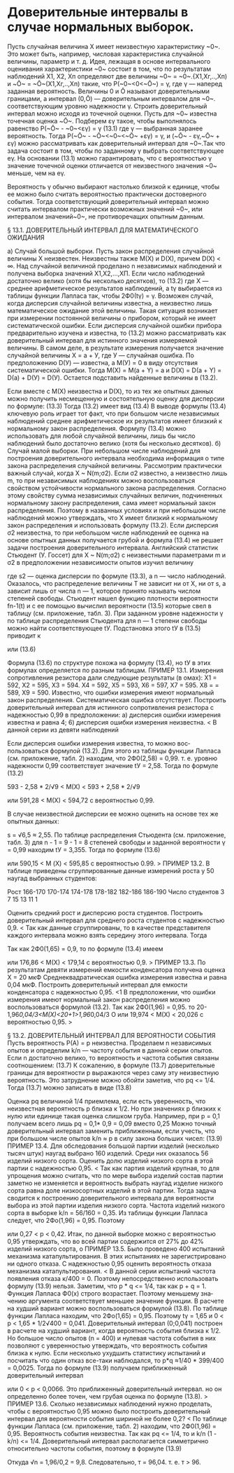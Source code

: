 # Доверительные интервалы в случае нормальных выборок.
Пусть случайная величина X имеет неизвестную характеристику ~0~. Это может быть, например, числовая характеристика случайной величины, параметр и т. д. Идея, лежащая в основе интервального оценивания характеристики ~0~ состоит в том, что по результатам наблюдений Х1, Х2, Хп определяют две величины ~0~ = ~0~.{Х1,Хг,..,Хп) и ~Ō~ = ~Ō~(Х1,Хг,..,Хп) такие, что
Р(~0~<0<~Ō~) = γ,
где γ — наперед заданная вероятность. Величины 0 и Ō называют доверительными границами, а интервал (0,Ō) — доверительным интервалом для ~0~. соответствующим уровню надежности γ. Строить доверительный интервал можно исходя из точечной оценки. Пусть для ~0~ известна точечная оценка ~Ō~. Подберем εγ такое, чтобы выполнялось равенство
           P(~Ō~ - ~0~\<εγ) = γ	                     (13.1)
где γ — выбранная заранее вероятность. Тогда
Р(~Ō~ - ~Ō~<~0~<~Ō~ +εγ) = γ,
и (~Ō~ - εγ,~Ō~ + εγ) можно рассматривать как доверительный интервал для ~0~.Так что задача состоит в том, чтобы по заданному γ выбрать соответствующее еγ. На основании (13.1) можно гарантировать, что с вероятностью γ значение точечной оценки отличается от неизвестного значения ~0~  меньше, чем на еγ.


Вероятность γ обычно выбирают настолько близкой к еди­нице, чтобы ее можно было считать вероятностью практиче­ски достоверного события. Тогда соответствующий довери­тельный интервал можно считать интервалом практически возможных значений ~0~, или интервалом значений~0~, не про­тиворечащих опытным данным.

§ 13.1. ДОВЕРИТЕЛЬНЫЙ ИНТЕРВАЛ ДЛЯ         МАТЕМАТИЧЕСКОГО ОЖИДАНИЯ

а) Случай большой выборки.
Пусть закон распределения случайной величины X неиз­вестен. Неизвестны также М(Х) и D(X), причем D(Х) < ∞. Над случайной величиной проделано n независимых наблюде­ний и получена выборка значений Х1,Х2,...,ХП. Если число наблюдений достаточно велико (хотя бы несколько десятков), то
                    (13.2)
где X — среднее арифметическое результатов наблюдений, а tγ выбирается из таблицы функции Лапласа так, чтобы
2Ф0(tγ) = γ.
Возможен случай, когда дисперсия случайной величины известна, а неизвестно лишь математическое ожидание этой величины. Такая ситуация возникает при измерении постоян­ной величины о прибором, который не имеет систематической ошибки. Если дисперсия случайной ошибки прибора предва­рительно изучена и известна, то (13.2) можно рассматривать как доверительный интервал для истинного значения измеря­емой величины. В самом деле, в результате измерения полу­чается значение случайной величины X = a + У, где У — случайная ошибка. По предположению D(У) — известна, а М(У) = 0 в виду отсутствия систематической ошибки. Тогда
                                                 М(Х) =  M(a + Y) = a
   и 
D(Х) = D(а + Y) = D(а) + D(У) = D(У).
Остается подставить найденные величины в (13.2).

Если вместе с M(X) неизвестна и D(Х), то из тех же опытных данных можно получить несмещенную и состоятель­ную оценку для дисперсии по формуле:
                                              (13.3)
Тогда (13.2) имеет вид
    	(13.4)
В выводе формулы (13.4) ключевую роль играет тот факт, что при большом числе независимых наблюдений среднее арифметическое их результатов имеет близкий к нормальному закон распределения. Формулу (13.4) можно использовать для любой случайной величины, лишь бы число наблюдений было достаточно велико (хотя бы несколько десятков).
б) Случай малой выборки.
При небольшом числе наблюдений для построения дове­рительного интервала необходима информация о типе закона распределения случайной величины. Рассмотрим практически важный случай, когда X ~ N(m;σ2).
Если σ2 известно, а неизвестно лишь m, то при незави­симых наблюдениях можно воспользоваться свойством устой­чивости нормального закона распределения. Согласно этому свойству сумма независимых случайных величин, подчинен­ных нормальному закону распределения, сама имеет нормаль­ный закон распределения. Поэтому в названных условиях и при небольшом числе наблюдений можно утверждать, что X имеет близкий к нормальному закон распределения и исполь­зовать формулу (13.2).
Если дисперсия σ2 неизвестна, то при небольшом числе наблюдений ее оценка на основе опытных данных получается грубой и формула (13.4) не решает задачи построения довери­тельного интервала.
Английский статистик Стьюдент (У. Госсет) для X ~ N(m;σ2) с неизвестными параметрами m и σ2 в предпо­ложении независимости опытов изучил величину
                                 
где s2 — оценка дисперсии по формуле (13.3), а n — чис­ло наблюдений. Оказалось, что распределение величины Т не зависит ни от X, ни от s, а зависит лишь от числа n — 1, ко­торое принято называть числом степеней свободы. Стьюдент нашел функцию плотности вероятности fn-1(t) и с ее помо­щью вычислил вероятности
                     	(13.5)
которые свел в таблицу (см. приложение, табл. 3).
При заданном уровне надежности γ по таблице распре­деления Стьюдента для n — 1 степени свободы можно найти соответствующее tУ. Подстановка этого tУ в (13.5) приводит к
                                     
или 
                                       (13.6)

Формула (13.6) по структуре похожа на формулу (13.4), но tУ  в этих формулах определяется по разным таблицам.
ПРИМЕР 13.1. Измерения сопротивления резистора да­ли следующие результаты (в омах): Х1 = 592, Х2 = 595, Х3 = 594. Х4 = 592, Х5 = 593, Х6 = 597, Х7 = 595. Х8 = = 589, Х9 = 590. Известно, что ошибки измерения имеют нормальный закон распределения. Систематическая ошибка отсутствует. Построить доверительный интервал для истин­ного сопротивления резистора с надежностью 0,99 в предпо­ложении: а) дисперсия ошибки измерения известна и равна 4; 6) дисперсия ошибки измерения неизвестна.
< В данной серии из девяти наблюдений

Если дисперсия ошибки измерения известна, то можно вос­пользоваться формулой (13.2). Для этого из таблицы функции
Лапласа (см. приложение, табл. 2) находим, что 2Ф0(2,58) = 0,99. т. е. уровню надежности 0,99 соответствует значение tУ = 2,58. Тогда по формуле (13.2)

593 - 2,58 * 2/√9  < М(Х) < 593 + 2,58 * 2/√9

или 591,28 < М(Х) < 594,72 с вероятностью 0,99.

В случае неизвестной дисперсии ее можно оценить на основе тех же опытных данных:
                     

s  = √6,5 ≈ 2,55. По таблице распределения Стьюдента (см. приложение, табл. 3) для n - 1 = 9 - 1 = 8 степеней свободы и заданной вероятности γ = 0,99 находим  tУ = 3,355. Тогда по формуле (13.6)

                                     

или 590,15 < М (X) < 595,85 с вероятностью 0.99. >
ПРИМЕР 13.2. В таблице приведены сгруппированные данные измерений роста у 50 наугад выбранных студентов:

Рост
166-170	
170-174	
174-178	
178-182	
182-186	
186-190
Число студентов 
3
7
15
13
11
1


Оценить средний рост и дисперсию роста студентов. Построить доверительный интервал для среднего роста студентов с надежностью 0,9.
< Так как данные сгруппированы, то в качестве представителя каждого интервала можно взять середину этого интервала. Тогда
                     


                    
Так как 2Ф0(1,65) = 0,9, то по формуле (13.4) имеем
                 
или 176,86 < М(Х) < 179,14 с вероятностью 0,9. >
ПРИМЕР 13.3. По результатам девяти измерений емкости конденсатора получена оценка X = 20 мкФ Среднеквадра­тическая ошибка измерения известна и равна 0,04 мкФ. По­строить доверительный интервал для емкости конденсатора с надежностью 0,95.
<1 В предположении, что ошибки измерения имеют нормаль­ный закон распределения можно воспользоваться формулой (13.2). Так как 2Ф0(1,96) = 0,95. то
20-1,96*0,04/3<M(X)<20+1>1,96*0,04/3                                           	О
или 19,974 < М(Х) < 20,026 с вероятностью 0,95. >

§ 13.2. ДОВЕРИТЕЛЬНЫЙ ИНТЕРВАЛ ДЛЯ
ВЕРОЯТНОСТИ СОБЫТИЯ
Пусть вероятность Р(А) = р неизвестна. Проделаем n независимых опытов и определим k/n — частоту события в дан­ной серии опытов. Если n достаточно велико, то вероятность и частота события связаны соотношением:
                             (13.7)
К сожалению, в формуле (13.7) доверительные границы для вероятности р выражаются через саму эту неизвестную вероятность. Это затруднение можно обойти заметив, что pq <= 1/4. Тогда (13.7) можно записать в виде
                             (13.8)

Оценка pq величиной 1/4 приемлема, если есть уверен­ность, что неизвестная вероятность p близка к 1/2. Но при значениях р близких к нулю или единице такая оценка слиш­ком груба. Например, при р = 0,1 получаем всего лишь pq = 0,1* 0,9 = 0,09 вместо 0,25 Можно точный доверительный интервал заменить приближенным, если учесть, что при боль­шом числе опытов k/n ≈ p в силу закона больших чисел:
                                       (13.9)
ПРИМЕР 13.4. Для обследования большой партии изделий (несколько тысяч штук) наугад выбрано 160 изделий. Среди них оказалось 56 изделий низкого сорта. Оценить долю изде­лий низкого сорта в этой партии с надежностью 0,95.
< Так как партия изделий крупная, то для упрощения можно считать, что по мере выбора изделий состав партии заметно не изменяется и вероятность выбрать наугад изделие низкого сорта равна доле низкосортных изделий в этой партии. Тогда задача сводится к построению доверительного интервала для вероятности выбора из этой партии изделия низкого сорта. Частота изделий низкого сорта в выборке k/n = 56/160 = 0,35.
Из таблицы функции Лапласа следует, что 2Фо(1,96) = 0,95. Поэтому

или 0,27 < р < 0,42. Итак, по данной выборке можно с веро­ятностью 0,95 утверждать, что во всей партии содержится от 27% до 42% изделий низкого сорта, о
ПРИМЕР 13.5. Было проведено 400 испытаний механизма катапультирования. В этих испытаниях не зарегистрировано ни одного отказа. С надежностью 0,95 оценить вероятность отказа механизма катапультирования.
< В данной серии испытаний частота появления отказа к/400 = 0. Поэтому непосредственно использовать формулу (13.9) нельзя. Заметим, что p * q <= 1/4, так как р + q = 1. Функция Лапласа Ф0(х) строго возрастает. Поэтому меньшему зна­чению аргумента соответствует меньшее значение функции. В расчете на худший вариант можно воспользоваться форму­лой (13.8). По таблице функции Лапласа находим, что 2Фо(1,65) = 0,95. Поэтому tγ = 1,65 и 0 < р < 1,65 * 1/2√400 = 0,041.
Доверительный интервал (0;0,041) построен в расчете на худший вариант, когда вероятность события близка к 1/2. Но большое число опытов (n = 400) и нулевая частота события в них позволяют с уверенностью утверждать, что вероятность события близка к нулю. Если несколько ухудшить статистику испытаний и посчитать что один отказ все-таки наблюдался, то p*q ≈1/40 * 399/400 = 0,0025. Тогда по формуле (13.9) получаем приближенный доверительный интервал
              
или 0 < р < 0,0066. Это приближенный доверительный ин­тервал. но он определенно более точен, чем грубая оценка по формуле (13.8). >
ПРИМЕР 13.6. Сколько независимых наблюдений нужно проделать, чтобы с вероятностью 0,95 можно было построить доверительный интервал для вероятности события шириной не более 0,2?
< По таблице функции Лапласа (см. приложение, табл. 2) находим, что 2Ф0(1,96) = 0,95. Вероятность события неиз­вестна. Так как pq <= 1/4, то и k/n (1 - k/n) <= 1/4. Доверительный интервал располагается симметрично относительно частоты события, поэтому в формуле (13.9)                                                                           

Откуда √n = 1,96/0,2 = 9,8. Следовательно, т = 96,04. т. е.
т > 96. 



